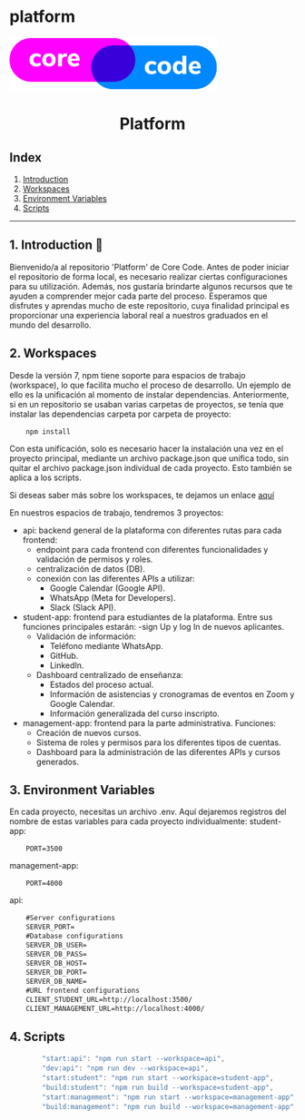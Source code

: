# platform

<a href="https://www.core-code.io/">

![alt text](./src/images/logo.png 'corecodeio') </a>

<h1 align="center">Platform</h1>

## Index

1. [Introduction](#1-introduction)
2. [Workspaces](#2-workspaces)
3. [Environment Variables](#3-environment-variables)
4. [Scripts](#4-scripts)

---

## 1. Introduction 🚀

Bienvenido/a al repositorio 'Platform' de Core Code. Antes de poder iniciar el repositorio de forma
local, es necesario realizar ciertas configuraciones para su utilización. Además, nos gustaría
brindarte algunos recursos que te ayuden a comprender mejor cada parte del proceso. Esperamos que
disfrutes y aprendas mucho de este repositorio, cuya finalidad principal es proporcionar una
experiencia laboral real a nuestros graduados en el mundo del desarrollo.

## 2. Workspaces

Desde la versión 7, npm tiene soporte para espacios de trabajo (workspace), lo que facilita mucho el
proceso de desarrollo. Un ejemplo de ello es la unificación al momento de instalar dependencias.
Anteriormente, si en un repositorio se usaban varias carpetas de proyectos, se tenía que instalar
las dependencias carpeta por carpeta de proyecto:

```
    npm install
```

Con esta unificación, solo es necesario hacer la instalación una vez en el proyecto principal,
mediante un archivo package.json que unifica todo, sin quitar el archivo package.json individual de
cada proyecto. Esto también se aplica a los scripts.

Si deseas saber más sobre los workspaces, te dejamos un enlace [aquí](https://www.youtube.com/watch?v=KEkRy4q_0oI)

En nuestros espacios de trabajo, tendremos 3 proyectos:

-   api: backend general de la plataforma con diferentes rutas para cada frontend:
    -   endpoint para cada frontend con diferentes funcionalidades y validación de permisos y roles.
    -   centralización de datos (DB).
    -   conexión con las diferentes APIs a utilizar:
        -   Google Calendar (Google API).
        -   WhatsApp (Meta for Developers).
        -   Slack (Slack API).
-   student-app: frontend para estudiantes de la plataforma. Entre sus funciones principales
    estarán: -sign Up y log In de nuevos aplicantes.
    -   Validación de información:
        -   Teléfono mediante WhatsApp.
        -   GitHub.
        -   LinkedIn.
    -   Dashboard centralizado de enseñanza:
        -   Estados del proceso actual.
        -   Información de asistencias y cronogramas de eventos en Zoom y Google Calendar.
        -   Información generalizada del curso inscripto.
-   management-app: frontend para la parte administrativa. Funciones:
    -   Creación de nuevos cursos.
    -   Sistema de roles y permisos para los diferentes tipos de cuentas.
    -   Dashboard para la administración de las diferentes APIs y cursos generados.

## 3. Environment Variables
En cada proyecto, necesitas un archivo .env. Aquí dejaremos registros del nombre de estas variables para cada proyecto individualmente:
student-app:
```
    PORT=3500
```
management-app:
```
    PORT=4000
```
api:
```
    #Server configurations
    SERVER_PORT=
    #Database configurations
    SERVER_DB_USER=
    SERVER_DB_PASS=
    SERVER_DB_HOST=
    SERVER_DB_PORT=
    SERVER_DB_NAME=
    #URL frontend configurations
    CLIENT_STUDENT_URL=http://localhost:3500/
    CLIENT_MANAGEMENT_URL=http://localhost:4000/
```

## 4. Scripts

```javascript
        "start:api": "npm run start --workspace=api",
        "dev:api": "npm run dev --workspace=api",
        "start:student": "npm run start --workspace=student-app",
        "build:student": "npm run build --workspace=student-app",
        "start:management": "npm run start --workspace=management-app",
        "build:management": "npm run build --workspace=management-app"
```
